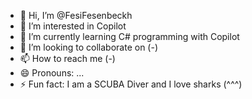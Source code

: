 - 👋 Hi, I’m @FesiFesenbeckh
- 👀 I’m interested in Copilot
- 🌱 I’m currently learning C# programming with Copilot
- 💞️ I’m looking to collaborate on (-)
- 📫 How to reach me (-)
- 😄 Pronouns: ...
- ⚡ Fun fact: I am a SCUBA Diver and I love sharks (^^^)

<!---
FesiFesenbeckh/FesiFesenbeckh is a ✨ special ✨ repository because its `README.md` (this file) appears on your GitHub profile.
You can click the Preview link to take a look at your changes.
--->
